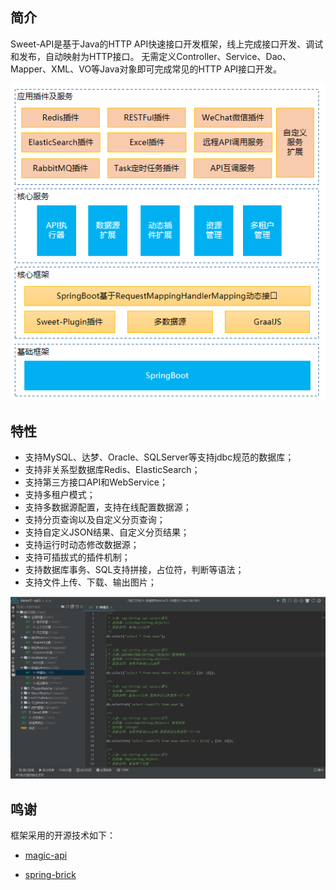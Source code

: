 ## 简介
Sweet-API是基于Java的HTTP API快速接口开发框架，线上完成接口开发、调试和发布，自动映射为HTTP接口。 无需定义Controller、Service、Dao、Mapper、XML、VO等Java对象即可完成常见的HTTP API接口开发。

![技术架构](./_media/platform.png ':size=40%')

## 特性
* 支持MySQL、达梦、Oracle、SQLServer等支持jdbc规范的数据库；
* 支持非关系型数据库Redis、ElasticSearch；
* 支持第三方接口API和WebService；
* 支持多租户模式；
* 支持多数据源配置，支持在线配置数据源；
* 支持分页查询以及自定义分页查询；
* 支持自定义JSON结果、自定义分页结果；
* 支持运行时动态修改数据源；
* 支持可插拔式的插件机制；
* 支持数据库事务、SQL支持拼接，占位符，判断等语法；
* 支持文件上传、下载、输出图片；

![技术架构](./_media/editor.png ':size=60%')

## 鸣谢

框架采用的开源技术如下：

* [magic-api](https://gitee.com/ssssssss-team/magic-api)

* [spring-brick](https://gitee.com/starblues/springboot-plugin-framework-parent)